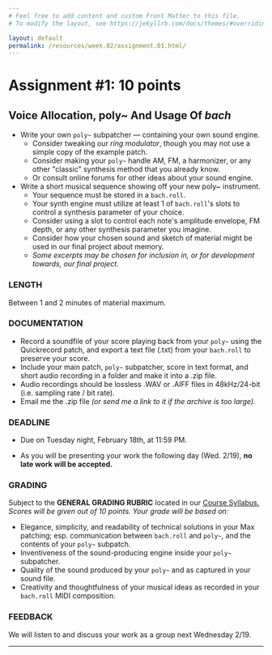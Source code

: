 ```yaml
---
# Feel free to add content and custom Front Matter to this file.
# To modify the layout, see https://jekyllrb.com/docs/themes/#overriding-theme-defaults

layout: default
permalink: /resources/week.02/assignment.01.html/
---
```

# Assignment #1: 10 points
## Voice Allocation, poly~ And Usage Of _bach_

* Write your own `poly~` subpatcher — containing your own sound engine.
	* Consider tweaking our _ring modulator_, though you may not use a simple copy of the example patch.
	* Consider making your `poly~` handle AM, FM, a harmonizer, or any other "classic" synthesis method that you already know.
	* Or consult online forums for other ideas about your sound engine.
* Write a short musical sequence showing off your new poly~ instrument. 
	* Your sequence must be stored in a `bach.roll`.
	* Your synth engine must utilize at least 1 of `bach.roll`'s slots to control a synthesis parameter of your choice.
	* Consider using a slot to control each note's amplitude envelope, FM depth, or any other synthesis parameter you imagine.
	* Consider how your chosen sound and sketch of material might be used in our final project about memory.
	* _Some excerpts may be chosen for inclusion in, or for development towards, our final project._

### LENGTH
Between 1 and 2 minutes of material maximum.

### DOCUMENTATION
* Record a soundfile of your score playing back from your `poly~` using the Quickrecord patch, and export a text file (.txt) from your `bach.roll` to preserve your score.  
* Include your main patch, `poly~` subpatcher, score in text format, and short audio recording in a folder and make it into a .zip file.
* Audio recordings should be lossless .WAV or .AIFF files in 48kHz/24-bit (i.e. sampling rate / bit rate).
* Email me the .zip file _(or send me a link to it if the archive is too large)._

### DEADLINE
* <p class="redish">Due on Tuesday night, February 18th, at 11:59 PM.</p>
* As you will be presenting your work the following day (Wed. 2/19), **no late work will be accepted.**

### GRADING
Subject to the **GENERAL GRADING RUBRIC** located in our <a href="/index.html">Course Syllabus.</a>  
_Scores will be given out of 10 points. Your grade will be based on:_
* Elegance, simplicity, and readability of technical solutions in your Max patching; esp. communication between `bach.roll` and `poly~`, and the contents of your `poly~` subpatch.
* Inventiveness of the sound-producing engine inside your `poly~` subpatcher.
* Quality of the sound produced by your `poly~` and as captured in your sound file.
* Creativity and thoughtfulness of your musical ideas as recorded in your `bach.roll` MIDI composition.

### FEEDBACK
We will listen to and discuss your work as a group next Wednesday 2/19.

* * *